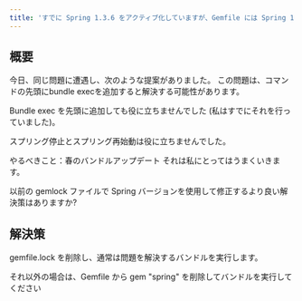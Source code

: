 ```yaml
---
title: 'すでに Spring 1.3.6 をアクティブ化していますが、Gemfile には Spring 1.3.3 が必要です。 (Gem::LoadError)'
---
```


## 概要
今日、同じ問題に遭遇し、次のような提案がありました。
この問題は、コマンドの先頭にbundle execを追加すると解決する可能性があります。

Bundle exec を先頭に追加しても役に立ちませんでした (私はすでにそれを行っていました)。

スプリング停止とスプリング再始動は役に立ちませんでした。

やるべきこと：春のバンドルアップデート
それは私にとってはうまくいきます。

以前の gemlock ファイルで Spring バージョンを使用して修正するより良い解決策はありますか?

## 解決策
gemfile.lock を削除し、通常は問題を解決するバンドルを実行します。

それ以外の場合は、Gemfile から gem "spring" を削除してバンドルを実行してください

